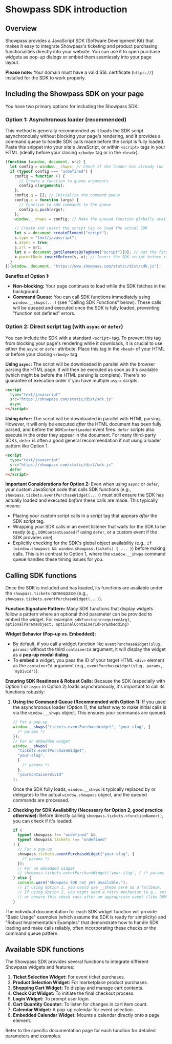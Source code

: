 # Showpass SDK introduction

## Overview

Showpass provides a JavaScript SDK (Software Development Kit) that makes it easy to integrate Showpass's ticketing and product purchasing functionalities directly into your website. You can use it to open purchase widgets as pop-up dialogs or embed them seamlessly into your page layout.

**Please note:** Your domain must have a valid SSL certificate (`https://`) installed for the SDK to work properly.

## Including the Showpass SDK on your page

You have two primary options for including the Showpass SDK:

### Option 1: Asynchronous loader (recommended)

This method is generally recommended as it loads the SDK script asynchronously without blocking your page's rendering, and it provides a command queue to handle SDK calls made before the script is fully loaded. Paste this snippet into your site's JavaScript, or within `<script>` tags in your HTML (ideally before your closing `</body>` tag or in the `<head>`).

```javascript
(function (window, document, src) {
  let config = window.__shwps; // Check if the loader has already run
  if (typeof config === "undefined") {
    config = function () {
      // Create a function to queue arguments
      config.c(arguments);
    };
    config.q = []; // Initialize the command queue
    config.c = function (args) {
      // Function to add commands to the queue
      config.q.push(args);
    };
    window.__shwps = config; // Make the queued function globally available as __shwps

    // Create and insert the script tag to load the actual SDK
    let s = document.createElement("script");
    s.type = "text/javascript";
    s.async = true;
    s.src = src;
    let x = document.getElementsByTagName("script")[0]; // Get the first script tag on the page
    x.parentNode.insertBefore(s, x); // Insert the SDK script before it
  }
})(window, document, "https://www.showpass.com/static/dist/sdk.js");
```

**Benefits of Option 1:**

- **Non-blocking:** Your page continues to load while the SDK fetches in the background.
- **Command Queue:** You can call SDK functions immediately using `window.__shwps(...)` (see "Calling SDK Functions" below). These calls will be queued and executed once the SDK is fully loaded, preventing "function not defined" errors.

### Option 2: Direct script tag (with `async` or `defer`)

You can include the SDK with a standard `<script>` tag. To prevent this tag from blocking your page's rendering while it downloads, it is crucial to use either the `async` or `defer` attribute. Place this tag in the `<head>` of your HTML or before your closing `</body>` tag.

**Using `async`:**
The script will be downloaded in parallel with the browser parsing the HTML page. It will then be executed as soon as it's available (which might be before the HTML parsing is complete). There's no guarantee of execution order if you have multiple `async` scripts.

```html
<script
  type="text/javascript"
  src="https://showpass.com/static/dist/sdk.js"
  async
></script>
```

**Using `defer`:**
The script will be downloaded in parallel with HTML parsing. However, it will only be executed _after_ the HTML document has been fully parsed, and before the `DOMContentLoaded` event fires. `defer` scripts also execute in the order they appear in the document. For many third-party SDKs, `defer` is often a good general recommendation if not using a loader pattern like Option 1.

```html
<script
  type="text/javascript"
  src="https://showpass.com/static/dist/sdk.js"
  defer
></script>
```

**Important Considerations for Option 2:**
Even when using `async` or `defer`, your custom JavaScript code that calls SDK functions (e.g., `showpass.tickets.eventPurchaseWidget(...)`) must still ensure the SDK has actually loaded and executed _before_ these calls are made. This typically means:

- Placing your custom script calls in a script tag that appears _after_ the SDK script tag.
- Wrapping your SDK calls in an event listener that waits for the SDK to be ready (e.g., `DOMContentLoaded` if using `defer`, or a custom event if the SDK provides one).
- Explicitly checking for the SDK's global object availability (e.g., `if (window.showpass && window.showpass.tickets) { ... }`) before making calls.
  This is in contrast to Option 1, where the `window.__shwps` command queue handles these timing issues for you.

## Calling SDK functions

Once the SDK is included and has loaded, its functions are available under the `showpass.tickets` namespace (e.g., `showpass.tickets.eventPurchaseWidget(...)`).

**Function Signature Pattern:**
Many SDK functions that display widgets follow a pattern where an optional third parameter can be provided to embed the widget. For example:
`sdkFunction(requiredArg1, optionalParamsObject, optionalContainerIdForEmbedding)`

**Widget Behavior (Pop-up vs. Embedded):**

- By default, if you call a widget function like `eventPurchaseWidget(slug, params)` without the third `containerId` argument, it will display the widget as a **pop-up modal dialog**.
- To **embed** a widget, you pass the ID of your target HTML `<div>` element as the `containerId` argument (e.g., `eventPurchaseWidget(slug, params, 'myDivId')`).

**Ensuring SDK Readiness & Robust Calls:**
Because the SDK (especially with Option 1 or `async` in Option 2) loads asynchronously, it's important to call its functions robustly:

1.  **Using the Command Queue (Recommended with Option 1):** If you used the asynchronous loader (Option 1), the safest way to make initial calls is via the `window.__shwps` object. This ensures your commands are queued.

    ```javascript
    // For a pop-up
    window.__shwps("tickets.eventPurchaseWidget", "your-slug", {
      /* params */
    });
    // For an embedded widget
    window.__shwps(
      "tickets.eventPurchaseWidget",
      "your-slug",
      {
        /* params */
      },
      "yourContainerDivId"
    );
    ```

    Once the SDK fully loads, `window.__shwps` is typically replaced by or delegates to the actual `window.showpass` object, and the queued commands are processed.

2.  **Checking for SDK Availability (Necessary for Option 2, good practice otherwise):** Before directly calling `showpass.tickets.<functionName>()`, you can check if it's loaded:
    ```javascript
    if (
      typeof showpass !== "undefined" &&
      typeof showpass.tickets !== "undefined"
    ) {
      // For a pop-up
      showpass.tickets.eventPurchaseWidget("your-slug", {
        /* params */
      });
      // For an embedded widget
      // showpass.tickets.eventPurchaseWidget('your-slug', { /* params */ }, 'yourContainerDivId');
    } else {
      console.warn("Showpass SDK not yet available.");
      // If using Option 1, you could use __shwps here as a fallback.
      // If using Option 2, you might need a retry mechanism (e.g., setTimeout)
      // or ensure this check runs after an appropriate event (like DOMContentLoaded).
    }
    ```

The individual documentation for each SDK widget function will provide "Basic Usage" examples (which assume the SDK is ready for simplicity) and "Robust Implementation Examples" that demonstrate how to handle SDK loading and make calls reliably, often incorporating these checks or the command queue pattern.

## Available SDK functions

The Showpass SDK provides several functions to integrate different Showpass widgets and features:

1.  **Ticket Selection Widget:** For event ticket purchases.
2.  **Product Selection Widget:** For marketplace product purchases.
3.  **Shopping Cart Widget:** To display and manage cart contents.
4.  **Check Out Widget:** To initiate the final checkout process.
5.  **Login Widget:** To prompt user login.
6.  **Cart Quantity Counter:** To listen for changes in cart item count.
7.  **Calendar Widget:** A pop-up calendar for event selection.
8.  **Embedded Calendar Widget:** Mounts a calendar directly onto a page element.

Refer to the specific documentation page for each function for detailed parameters and examples.
